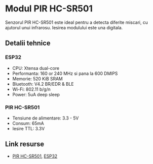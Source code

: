 # Modul PIR HC-SR501

Senzorul PIR HC-SR501 este ideal pentru a detecta diferite miscari, cu ajutorul unui infrarosu. Iesirea modulului este una digitala.

## Detalii tehnice

### ESP32
- CPU: Xtensa dual-core
- Performanta: 160 or 240 MHz si pana la 600 DMIPS
- Memorie: 520 KiB SRAM
- Bluetooth: V4.2 BR/EDR & BLE
- Wi-Fi: 802.11 b/g/n
- Power: 5uA deep sleep

### PIR HC-SR501
- Tensiune de alimentare: 3.3 - 5V
- Consum: 65mA
- Iesire TTL: 3.3V

## Link resurse
- [PIR HC-SR501](https://www.xab3.ro/produse/pir-hc-sr501), [ESP32](https://www.xab3.ro/produse/esp32-devkit-wh)